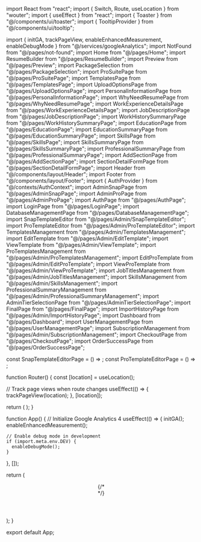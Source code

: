 import React from "react";
import { Switch, Route, useLocation } from "wouter";
import { useEffect } from "react";
import { Toaster } from "@/components/ui/toaster";
import { TooltipProvider } from "@/components/ui/tooltip";

import { 
  initGA, 
  trackPageView, 
  enableEnhancedMeasurement,
  enableDebugMode 
} from "@/services/googleAnalytics";
import NotFound from "@/pages/not-found";
import Home from "@/pages/Home";
import ResumeBuilder from "@/pages/ResumeBuilder";
import Preview from "@/pages/Preview";
import PackageSelection from "@/pages/PackageSelection";
import ProSuitePage from "@/pages/ProSuitePage";
import TemplatesPage from "@/pages/TemplatesPage";
import UploadOptionsPage from "@/pages/UploadOptionsPage";
import PersonalInformationPage from "@/pages/PersonalInformationPage";
import WhyNeedResumePage from "@/pages/WhyNeedResumePage";
import WorkExperienceDetailsPage from "@/pages/WorkExperienceDetailsPage";
import JobDescriptionPage from "@/pages/JobDescriptionPage";
import WorkHistorySummaryPage from "@/pages/WorkHistorySummaryPage";
import EducationPage from "@/pages/EducationPage";
import EducationSummaryPage from "@/pages/EducationSummaryPage";
import SkillsPage from "@/pages/SkillsPage";
import SkillsSummaryPage from "@/pages/SkillsSummaryPage";
import ProfessionalSummaryPage from "@/pages/ProfessionalSummaryPage";
import AddSectionPage from "@/pages/AddSectionPage";
import SectionDetailFormPage from "@/pages/SectionDetailFormPage";
import Header from "@/components/layout/Header";
import Footer from "@/components/layout/Footer";
import { AuthProvider } from "@/contexts/AuthContext";
import AdminSnapPage from "@/pages/AdminSnapPage";
import AdminProPage from "@/pages/AdminProPage";
import AuthPage from "@/pages/AuthPage";
import LoginPage from "@/pages/LoginPage";
import DatabaseManagementPage from "@/pages/DatabaseManagementPage";
import SnapTemplateEditor from "@/pages/Admin/SnapTemplateEditor";
import ProTemplateEditor from "@/pages/Admin/ProTemplateEditor";
import TemplatesManagement from "@/pages/Admin/TemplatesManagement";
import EditTemplate from "@/pages/Admin/EditTemplate";
import ViewTemplate from "@/pages/Admin/ViewTemplate";
import ProTemplatesManagement from "@/pages/Admin/ProTemplatesManagement";
import EditProTemplate from "@/pages/Admin/EditProTemplate";
import ViewProTemplate from "@/pages/Admin/ViewProTemplate";
import JobTitlesManagement from "@/pages/Admin/JobTitlesManagement";
import SkillsManagement from "@/pages/Admin/SkillsManagement";
import ProfessionalSummaryManagement from "@/pages/Admin/ProfessionalSummaryManagement";
import AdminTierSelectionPage from "@/pages/AdminTierSelectionPage";
import FinalPage from "@/pages/FinalPage";
import ImportHistoryPage from "@/pages/Admin/ImportHistoryPage";
import Dashboard from "@/pages/Dashboard";
import UserManagementPage from "@/pages/UserManagementPage";
import SubscriptionManagement from "@/pages/Admin/SubscriptionManagement";
import CheckoutPage from "@/pages/CheckoutPage";
import OrderSuccessPage from "@/pages/OrderSuccessPage";



const SnapTemplateEditorPage = () => <SnapTemplateEditor />;
const ProTemplateEditorPage = () => <ProTemplateEditor />;

function Router() {
  const [location] = useLocation();

  // Track page views when route changes
  useEffect(() => {
    trackPageView(location);
  }, [location]);

  return (
    <Switch>
      <Route path="/" component={Home} />
      <Route path="/login" component={LoginPage} />
      <Route path="/dashboard" component={Dashboard} />
      <Route path="/resume-builder" component={ResumeBuilder} />
      <Route path="/preview/:id" component={Preview} />
      <Route path="/package-selection" component={PackageSelection} />
      <Route path="/pro-suite" component={ProSuitePage} />
      <Route path="/templates" component={TemplatesPage} />
      <Route path="/upload-options" component={UploadOptionsPage} />
      <Route path="/personal-information" component={PersonalInformationPage} />
      <Route path="/why-need-resume" component={WhyNeedResumePage} />
      <Route path="/work-experience-details" component={WorkExperienceDetailsPage} />
      <Route path="/job-description" component={JobDescriptionPage} />
      <Route path="/work-history-summary" component={WorkHistorySummaryPage} />
      <Route path="/education" component={EducationPage} />
      <Route path="/education-summary" component={EducationSummaryPage} />
      <Route path="/skills" component={SkillsPage} />
      <Route path="/skills-summary" component={SkillsSummaryPage} />
      <Route path="/professional-summary" component={ProfessionalSummaryPage} />
      <Route path="/add-section" component={AddSectionPage} />
      <Route path="/section/:sectionName" component={SectionDetailFormPage} />
      <Route path="/admin/snap" component={AdminSnapPage} />
      <Route path="/admin/pro" component={AdminProPage} />
      <Route path="/admin/tier-selection" component={AdminTierSelectionPage} />
      <Route path="/admin/database" component={DatabaseManagementPage} />
      <Route path="/admin/templates/new" component={SnapTemplateEditorPage} />
      <Route path="/admin/templates/pro-editor" component={ProTemplateEditorPage} />
      <Route path="/admin/templates" component={TemplatesManagement} />
      <Route path="/admin/templates/edit/:id" component={EditTemplate} />
      <Route path="/admin/templates/view/:id" component={ViewTemplate} />
      <Route path="/admin/snap/templates/management" component={TemplatesManagement} />
      <Route path="/admin/pro/templates/management" component={ProTemplatesManagement} />
      <Route path="/admin/pro-templates/edit/:id" component={EditProTemplate} />
      <Route path="/admin/pro-templates/view/:id" component={ViewProTemplate} />
      <Route path="/admin/jobs" component={JobTitlesManagement} />
      <Route path="/admin/skills" component={SkillsManagement} />
      <Route path="/admin/professional-summaries" component={ProfessionalSummaryManagement} />
      <Route path="/admin/import-history" component={ImportHistoryPage} />
      <Route path="/admin/users" component={UserManagementPage} />
      <Route path="/admin/subscription" component={SubscriptionManagement} />
      <Route path="/auth" component={AuthPage} />
      <Route path="/final" component={FinalPage} />
      <Route path="/checkout" component={CheckoutPage} />
      <Route path="/order-success/:id" component={OrderSuccessPage} />
      <Route component={NotFound} />
    </Switch>
  );
}

function App() {
  // Initialize Google Analytics 4
  useEffect(() => {
    initGA();
    enableEnhancedMeasurement();

    // Enable debug mode in development
    if (import.meta.env.DEV) {
      enableDebugMode();
    }
  }, []);

  return (
    <TooltipProvider>
      <AuthProvider>
        <Toaster />
        <div className="flex flex-col min-h-screen">
          <Header />
          <main className="flex-grow">
            <Router />
          </main>
          {/* <Footer /> */}
        </div>
      </AuthProvider>
    </TooltipProvider>
  );
}

export default App;
